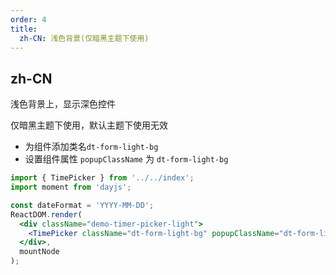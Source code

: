 ```yaml
---
order: 4
title:
  zh-CN: 浅色背景(仅暗黑主题下使用)
---
```


## zh-CN

浅色背景上，显示深色控件

仅暗黑主题下使用，默认主题下使用无效

- 为组件添加类名`dt-form-light-bg`
- 设置组件属性 `popupClassName` 为 `dt-form-light-bg`

```jsx
import { TimePicker } from '../../index';
import moment from 'dayjs';

const dateFormat = 'YYYY-MM-DD';
ReactDOM.render(
  <div className="demo-timer-picker-light">
    <TimePicker className="dt-form-light-bg" popupClassName="dt-form-light-bg" defaultValue={moment('12:08:23', 'HH:mm:ss')} />
  </div>,
  mountNode
);
```
